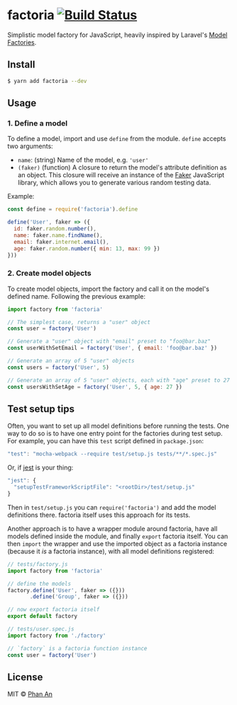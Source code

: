 # factoria [![Build Status](https://travis-ci.org/phanan/factoria.svg?branch=master)](https://travis-ci.org/phanan/factoria)

Simplistic model factory for JavaScript, heavily inspired by Laravel's [Model Factories](https://laravel.com/docs/5.5/database-testing#writing-factories).


## Install

```bash
$ yarn add factoria --dev
```


## Usage

### 1. Define a model

To define a model, import and use `define` from the module. `define` accepts two arguments:

* `name`: (string) Name of the model, e.g. `'user'`
* `(faker)` (function) A closure to return the model's attribute definition as an object. This closure will receive an instance of the [Faker](https://github.com/Marak/faker.js/) JavaScript library, which allows you to generate various random testing data.

Example:

```js
const define = require('factoria').define

define('User', faker => ({
  id: faker.random.number(),
  name: faker.name.findName(),
  email: faker.internet.email(),
  age: faker.random.number({ min: 13, max: 99 })
}))
```

### 2. Create model objects

To create model objects, import the factory and call it on the model's defined name. Following the previous example:

```js
import factory from 'factoria'

// The simplest case, returns a "user" object
const user = factory('User')

// Generate a "user" object with "email" preset to "foo@bar.baz"
const userWithSetEmail = factory('User', { email: 'foo@bar.baz' })

// Generate an array of 5 "user" objects
const users = factory('User', 5)

// Generate an array of 5 "user" objects, each with "age" preset to 27
const usersWithSetAge = factory('User', 5, { age: 27 })
```


## Test setup tips

Often, you want to set up all model definitions before running the tests. One way to do so is to have one entry point for the factories during test setup. For example, you can have this `test` script defined in `package.json`:

```js
"test": "mocha-webpack --require test/setup.js tests/**/*.spec.js"
```

Or, if [jest](https://facebook.github.io/jest/) is your thing:

```js
"jest": {
  "setupTestFrameworkScriptFile": "<rootDir>/test/setup.js"
}
```

Then in `test/setup.js` you can `require('factoria')` and add the model definitions there. factoria itself uses this approach for its tests.

Another approach is to have a wrapper module around factoria, have all models defined inside the module, and finally `export` factoria itself. You can then `import` the wrapper and use the imported object as a factoria instance (because it _is_ a factoria instance), with all model definitions registered:

```js
// tests/factory.js
import factory from 'factoria'

// define the models
factory.define('User', faker => ({}))
       .define('Group', faker => ({}))

// now export factoria itself
export default factory
```

```js
// tests/user.spec.js
import factory from './factory'

// `factory` is a factoria function instance
const user = factory('User')
```


###

## License

MIT © [Phan An](https://phanan.net)
